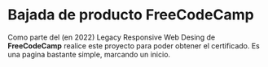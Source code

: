 # Bajada de producto FreeCodeCamp

Como parte del (en 2022) Legacy Responsive Web Desing de **FreeCodeCamp** realice este proyecto para poder obtener el certificado. Es una pagina bastante simple, marcando un inicio.
